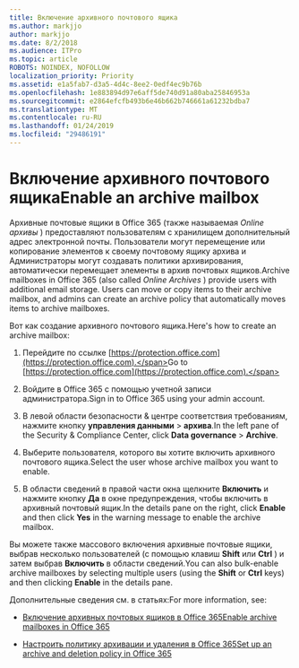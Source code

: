 ```yaml
---
title: Включение архивного почтового ящика
ms.author: markjjo
author: markjjo
ms.date: 8/2/2018
ms.audience: ITPro
ms.topic: article
ROBOTS: NOINDEX, NOFOLLOW
localization_priority: Priority
ms.assetid: e1a5fab7-d3a5-4d4c-8ee2-0edf4ec9b76b
ms.openlocfilehash: 1e883894d97e6aff5de740d91a80aba25846953a
ms.sourcegitcommit: e2864efcfb493b6e46b662b746661a61232bdba7
ms.translationtype: MT
ms.contentlocale: ru-RU
ms.lasthandoff: 01/24/2019
ms.locfileid: "29486191"
---
```

# <a name="enable-an-archive-mailbox"></a><span data-ttu-id="72508-102">Включение архивного почтового ящика</span><span class="sxs-lookup"><span data-stu-id="72508-102">Enable an archive mailbox</span></span>

<span data-ttu-id="72508-p101">Архивные почтовые ящики в Office 365 (также называемая *Online архивы* ) предоставляют пользователям с хранилищем дополнительный адрес электронной почты. Пользователи могут перемещение или копирование элементов к своему почтовому ящику архива и Администраторы могут создавать политики архивирования, автоматически перемещает элементы в архив почтовых ящиков.</span><span class="sxs-lookup"><span data-stu-id="72508-p101">Archive mailboxes in Office 365 (also called  *Online Archives*  ) provide users with additional email storage. Users can move or copy items to their archive mailbox, and admins can create an archive policy that automatically moves items to archive mailboxes.</span></span> 
  
<span data-ttu-id="72508-105">Вот как создание архивного почтового ящика.</span><span class="sxs-lookup"><span data-stu-id="72508-105">Here's how to create an archive mailbox:</span></span>
  
1. <span data-ttu-id="72508-106">Перейдите по ссылке [https://protection.office.com](https://protection.office.com).</span><span class="sxs-lookup"><span data-stu-id="72508-106">Go to [https://protection.office.com](https://protection.office.com).</span></span>
    
2. <span data-ttu-id="72508-107">Войдите в Office 365 с помощью учетной записи администратора.</span><span class="sxs-lookup"><span data-stu-id="72508-107">Sign in to Office 365 using your admin account.</span></span>
    
3. <span data-ttu-id="72508-108">В левой области безопасности &amp; центре соответствия требованиям, нажмите кнопку **управления данными** \> **архива**.</span><span class="sxs-lookup"><span data-stu-id="72508-108">In the left pane of the Security &amp; Compliance Center, click **Data governance** \> **Archive**.</span></span>
    
4. <span data-ttu-id="72508-109">Выберите пользователя, которого вы хотите включить архивного почтового ящика.</span><span class="sxs-lookup"><span data-stu-id="72508-109">Select the user whose archive mailbox you want to enable.</span></span>
    
5. <span data-ttu-id="72508-110">В области сведений в правой части окна щелкните **Включить** и нажмите кнопку **Да** в окне предупреждения, чтобы включить в архивный почтовый ящик.</span><span class="sxs-lookup"><span data-stu-id="72508-110">In the details pane on the right, click **Enable** and then click **Yes** in the warning message to enable the archive mailbox.</span></span> 
    
<span data-ttu-id="72508-111">Вы можете также массового включения архивные почтовые ящики, выбрав несколько пользователей (с помощью клавиш **Shift** или **Ctrl** ) и затем выбрав **Включить** в области сведений.</span><span class="sxs-lookup"><span data-stu-id="72508-111">You can also bulk-enable archive mailboxes by selecting multiple users (using the **Shift** or **Ctrl** keys) and then clicking **Enable** in the details pane.</span></span> 
  
<span data-ttu-id="72508-112">Дополнительные сведения см. в статьях:</span><span class="sxs-lookup"><span data-stu-id="72508-112">For more information, see:</span></span>
  
- [<span data-ttu-id="72508-113">Включение архивных почтовых ящиков в Office 365</span><span class="sxs-lookup"><span data-stu-id="72508-113">Enable archive mailboxes in Office 365</span></span>](https://support.office.com/article/enable-archive-mailboxes-in-the-office-365-security-compliance-center-268a109e-7843-405b-bb3d-b9393b2342ce)
    
- [<span data-ttu-id="72508-114">Настроить политику архивации и удаления в Office 365</span><span class="sxs-lookup"><span data-stu-id="72508-114">Set up an archive and deletion policy in Office 365</span></span>](https://support.office.com/article/Set-up-an-archive-and-deletion-policy-for-mailboxes-in-your-Office-365-organization-ec3587e4-7b4a-40fb-8fb8-8aa05aeae2ce)
    

